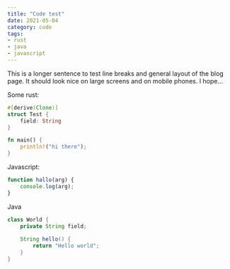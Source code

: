 ```yaml
---
title: "Code test"
date: 2021-05-04
category: code
tags:
- rust
- java
- javascript
---
```


This is a longer sentence to test line breaks and general layout of the blog page. It should look nice on large screens and on mobile phones. I hope...

Some rust:
```rust
#[derive(Clone)]
struct Test {
    field: String
}

fn main() {
    println!("hi there");
}
```

Javascript:
```javascript
function hallo(arg) {
    console.log(arg);
}
```

Java
```java
class World {
    private String field;
    
    String hello() {
        return "Hello world";
    }
}
```
